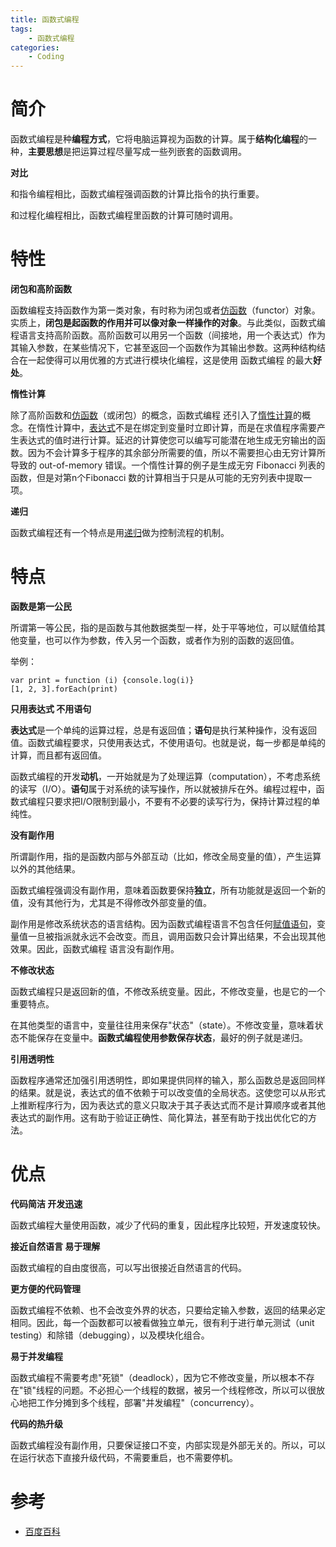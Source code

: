 ```yaml
---
title: 函数式编程
tags:
	- 函数式编程
categories:
	- Coding
---
```


# 简介

函数式编程是种**编程方式**，它将电脑运算视为函数的计算。属于**结构化编程**的一种，**主要思想**是把运算过程尽量写成一些列嵌套的函数调用。

**对比**

和指令编程相比，函数式编程强调函数的计算比指令的执行重要。

和过程化编程相比，函数式编程里函数的计算可随时调用。

# 特性

**闭包和高阶函数**

函数编程支持函数作为第一类对象，有时称为闭包或者[仿函数](https://baike.baidu.com/item/%E4%BB%BF%E5%87%BD%E6%95%B0)（functor）对象。实质上，**闭包是起函数的作用并可以像对象一样操作的对象**。与此类似，函数式编程语言支持高阶函数。高阶函数可以用另一个函数（间接地，用一个表达式）作为其输入参数，在某些情况下，它甚至返回一个函数作为其输出参数。这两种结构结合在一起使得可以用优雅的方式进行模块化编程，这是使用 函数式编程 的最大**好处**。

**惰性计算**

除了高阶函数和[仿函数](https://baike.baidu.com/item/%E4%BB%BF%E5%87%BD%E6%95%B0)（或闭包）的概念，函数式编程 还引入了[惰性计算](https://baike.baidu.com/item/%E6%83%B0%E6%80%A7%E8%AE%A1%E7%AE%97)的概念。在惰性计算中，[表达式](https://baike.baidu.com/item/%E8%A1%A8%E8%BE%BE%E5%BC%8F)不是在绑定到变量时立即计算，而是在求值程序需要产生表达式的值时进行计算。延迟的计算使您可以编写可能潜在地生成无穷输出的函数。因为不会计算多于程序的其余部分所需要的值，所以不需要担心由无穷计算所导致的 out-of-memory 错误。一个惰性计算的例子是生成无穷 Fibonacci 列表的函数，但是对第n个Fibonacci 数的计算相当于只是从可能的无穷列表中提取一项。

**递归**

函数式编程还有一个特点是用[递归](https://baike.baidu.com/item/%E9%80%92%E5%BD%92)做为控制流程的机制。

# 特点

**函数是第一公民**

所谓第一等公民，指的是函数与其他数据类型一样，处于平等地位，可以赋值给其他变量，也可以作为参数，传入另一个函数，或者作为别的函数的返回值。

举例：

```
var print = function (i) {console.log(i)}
[1, 2, 3].forEach(print)
```

**只用表达式 不用语句**

**表达式**是一个单纯的运算过程，总是有返回值；**语句**是执行某种操作，没有返回值。函数式编程要求，只使用表达式，不使用语句。也就是说，每一步都是单纯的计算，而且都有返回值。

函数式编程的开发**动机**，一开始就是为了处理运算（computation），不考虑系统的读写（I/O）。**语句**属于对系统的读写操作，所以就被排斥在外。编程过程中，函数式编程只要求把I/O限制到最小，不要有不必要的读写行为，保持计算过程的单纯性。

**没有副作用**

所谓副作用，指的是函数内部与外部互动（比如，修改全局变量的值），产生运算以外的其他结果。

函数式编程强调没有副作用，意味着函数要保持**独立**，所有功能就是返回一个新的值，没有其他行为，尤其是不得修改外部变量的值。

副作用是修改系统状态的语言结构。因为函数式编程语言不包含任何[赋值语句](https://baike.baidu.com/item/%E8%B5%8B%E5%80%BC%E8%AF%AD%E5%8F%A5)，变量值一旦被指派就永远不会改变。而且，调用函数只会计算出结果，不会出现其他效果。因此，函数式编程 语言没有副作用。

**不修改状态**

函数式编程只是返回新的值，不修改系统变量。因此，不修改变量，也是它的一个重要特点。

在其他类型的语言中，变量往往用来保存"状态"（state）。不修改变量，意味着状态不能保存在变量中。**函数式编程使用参数保存状态**，最好的例子就是递归。

**引用透明性**

函数程序通常还加强引用透明性，即如果提供同样的输入，那么函数总是返回同样的结果。就是说，表达式的值不依赖于可以改变值的全局状态。这使您可以从形式上推断程序行为，因为表达式的意义只取决于其子表达式而不是计算顺序或者其他表达式的副作用。这有助于验证正确性、简化算法，甚至有助于找出优化它的方法。

# 优点

**代码简洁 开发迅速**

函数式编程大量使用函数，减少了代码的重复，因此程序比较短，开发速度较快。

**接近自然语言 易于理解**

函数式编程的自由度很高，可以写出很接近自然语言的代码。

**更方便的代码管理**

函数式编程不依赖、也不会改变外界的状态，只要给定输入参数，返回的结果必定相同。因此，每一个函数都可以被看做独立单元，很有利于进行单元测试（unit testing）和除错（debugging），以及模块化组合。

**易于并发编程**

函数式编程不需要考虑"死锁"（deadlock），因为它不修改变量，所以根本不存在"锁"线程的问题。不必担心一个线程的数据，被另一个线程修改，所以可以很放心地把工作分摊到多个线程，部署"并发编程"（concurrency）。

**代码的热升级**

函数式编程没有副作用，只要保证接口不变，内部实现是外部无关的。所以，可以在运行状态下直接升级代码，不需要重启，也不需要停机。

# 参考

- [百度百科](https://baike.baidu.com/item/%E5%87%BD%E6%95%B0%E5%BC%8F%E7%BC%96%E7%A8%8B/4035031?fr=aladdin)

